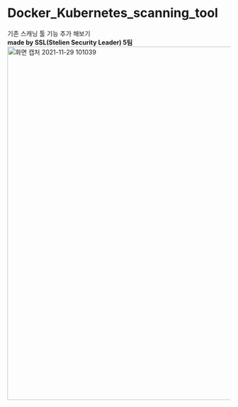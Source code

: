# Docker_Kubernetes_scanning_tool
기존 스캐닝 툴 기능 추가 해보기  
**made by SSL(Stelien Security Leader) 5팀**  
<img width="799" alt="화면 캡처 2021-11-29 101039" src="https://user-images.githubusercontent.com/29896249/143794629-c4662548-0e79-416c-8098-b9d9db2a8d55.png">
